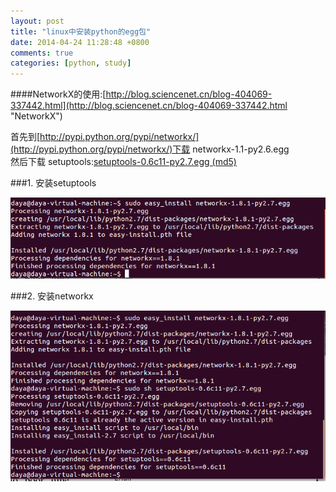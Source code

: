 ```yaml
---
layout: post
title: "linux中安装python的egg包"
date: 2014-04-24 11:28:48 +0800
comments: true
categories: [python, study]
---
```



####NetworkX的使用:[http://blog.sciencenet.cn/blog-404069-337442.html](http://blog.sciencenet.cn/blog-404069-337442.html "NetworkX")

首先到[http://pypi.python.org/pypi/networkx/](http://pypi.python.org/pypi/networkx/)下载
networkx-1.1-py2.6.egg     
然后下载 setuptools:[setuptools-0.6c11-py2.7.egg (md5)](https://pypi.python.org/packages/2.7/s/setuptools/setuptools-0.6c11-py2.7.egg#md5=fe1f997bc722265116870bc7919059ea)



###1. 安装setuptools

![ico_topitme](\images\blog\140424_python_egg\1.png)

###2. 安装networkx

![ico_topitme](\images\blog\140424_python_egg\2.png)



